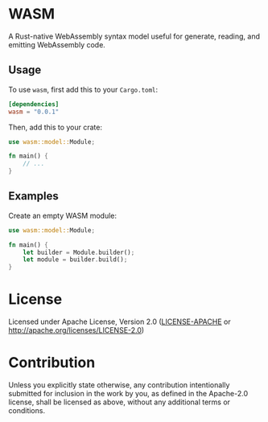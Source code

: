 # WASM
A Rust-native WebAssembly syntax model useful for generate, reading, and emitting WebAssembly code.

## Usage
To use `wasm`, first add this to your `Cargo.toml`:

```toml
[dependencies]
wasm = "0.0.1"
```

Then, add this to your crate:

```rust
use wasm::model::Module;

fn main() {
    // ...
}
```

## Examples

Create an empty WASM module:

```rust
use wasm::model::Module;

fn main() {
    let builder = Module.builder();
    let module = builder.build();
}
```

# License

Licensed under Apache License, Version 2.0 ([LICENSE-APACHE](LICENSE-APACHE) or http://apache.org/licenses/LICENSE-2.0)

# Contribution

Unless you explicitly state otherwise, any contribution intentionally submitted
for inclusion in the work by you, as defined in the Apache-2.0 license, shall be 
licensed as above, without any additional terms or conditions.